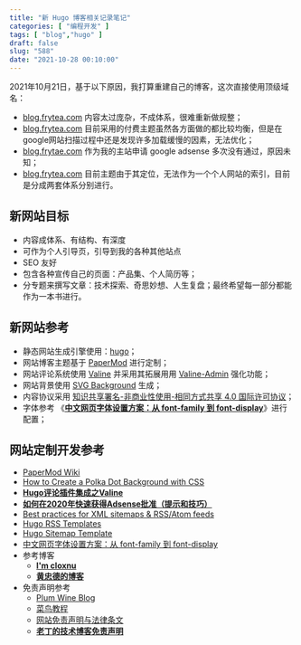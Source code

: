 ```yaml
---
title: "新 Hugo 博客相关记录笔记"
categories: [ "编程开发" ]
tags: [ "blog","hugo" ]
draft: false
slug: "588"
date: "2021-10-28 00:10:00"
---
```


2021年10月21日，基于以下原因，我打算重建自己的博客，这次直接使用顶级域名：

- [blog.frytea.com](http://blog.frytea.com) 内容太过庞杂，不成体系，很难重新做规整；
- [blog.frytea.com](http://blog.frytea.com) 目前采用的付费主题虽然各方面做的都比较均衡，但是在google网站扫描过程中还是发现许多加载缓慢的因素，无法优化；
- [blog.frytae.com](http://blog.frytae.com) 作为我的主站申请 google adsense 多次没有通过，原因未知；
- [blog.frytea.com](http://blog.frytea.com) 目前主题由于其定位，无法作为一个个人网站的索引，目前是分成两套体系分别进行。

## 新网站目标

- 内容成体系、有结构、有深度
- 可作为个人引导页，引导到我的各种其他站点
- SEO 友好
- 包含各种宣传自己的页面：产品集、个人简历等；
- 分专题来撰写文章：技术探索、奇思妙想、人生复盘；最终希望每一部分都能作为一本书进行。

## 新网站参考

- 静态网站生成引擎使用：[hugo](https://gohugo.io)；
- 网站博客主题基于 [PaperMod](https://github.com/adityatelange/hugo-PaperMod/) 进行定制；
- 网站评论系统使用 [Valine](https://valine.js.org/) 并采用其拓展用用 [Valine-Admin](https://github.com/zhaojun1998/Valine-Admin) 强化功能；
- 网站背景使用 [SVG Background](https://www.svgbackgrounds.com) 生成；
- 内容协议采用 [知识共享署名-非商业性使用-相同方式共享 4.0 国际许可协议](http://creativecommons.org/licenses/by-nc-sa/4.0/)；
- 字体参考 《**[中文网页字体设置方案：从 font-family 到 font-display](https://ridiqulous.com/chinese-webfont-guide/)**》进行配置；

## 网站定制开发参考

- [PaperMod Wiki](https://github.com/adityatelange/hugo-PaperMod/wiki)
- [How to Create a Polka Dot Background with CSS](https://dev.to/clairecodes/how-to-create-a-polka-dot-background-with-css-23m0)
- **[Hugo评论插件集成之Valine](https://huangzhongde.cn/post/2020-02-20-hugo-comments-plugin-valine/)**
- **[如何在2020年快速获得Adsense批准（提示和技巧）](https://www.affde.com/zh-CN/how-to-get-adsense-approval.html)**
- [Best practices for XML sitemaps & RSS/Atom feeds](https://developers.google.com/search/blog/2014/10/best-practices-for-xml-sitemaps-rssatom)
- [Hugo RSS Templates](https://gohugo.io/templates/rss/)
- [Hugo Sitemap Template](https://gohugo.io/templates/sitemap-template/)
- [中文网页字体设置方案：从 font-family 到 font-display](https://ridiqulous.com/chinese-webfont-guide/)
- 参考博客
    - **[I'm cloxnu](https://creative.clox.nu)**
    - **[黄忠德的博客](https://huangzhongde.cn)**
- 免责声明参考
    - [Plum Wine Blog](https://plumwine.me/terms/)
    - [菜鸟教程](https://www.runoob.com/disclaimer)
    - [网站免责声明与法律条文](https://ldqk.xyz/disclaimer)
    - **[老丁的技术博客免责声明](http://www.oldding.net/mianzeshengming)**